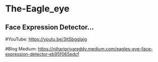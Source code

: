 # The-Eagle_eye
## Face Expression Detector...
#YouTube: https://youtu.be/3itSbggIajg

#Blog Medium: https://niharipriyareddy.medium.com/eagles-eye-face-expression-detector-eb95f065edcf
